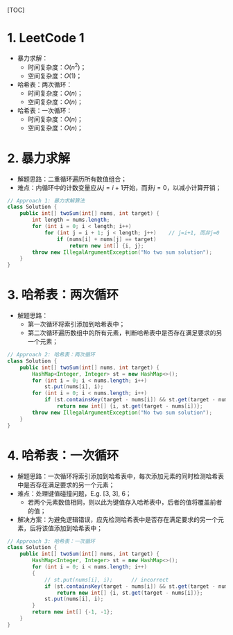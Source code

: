 [TOC]


# 1. LeetCode 1
- 暴力求解：
  - 时间复杂度：$O(n^2)$；
  - 空间复杂度：$O(1)$；
- 哈希表：两次循环：
  - 时间复杂度：$O(n)$；
  - 空间复杂度：$O(n)$；
- 哈希表：一次循环：
  - 时间复杂度：$O(n)$；
  - 空间复杂度：$O(n)$；

# 2. 暴力求解
- 解题思路：二重循环遍历所有数值组合；
- 难点：内循环中的计数变量应从$j=i+1$开始，而非$j=0$，以减小计算开销；

```java
// Approach 1: 暴力求解算法
class Solution {
    public int[] twoSum(int[] nums, int target) {
        int length = nums.length;
        for (int i = 0; i < length; i++)
            for (int j = i + 1; j < length; j++)	// j=i+1, 而非j=0
                if (nums[i] + nums[j] == target)
                    return new int[] {i, j};
        throw new IllegalArgumentException("No two sum solution");
    }
}
```

# 3. 哈希表：两次循环
- 解题思路：
  - 第一次循环将索引添加到哈希表中；
  - 第二次循环遍历数组中的所有元素，判断哈希表中是否存在满足要求的另一个元素；

```java
// Approach 2: 哈希表：两次循环
class Solution {
    public int[] twoSum(int[] nums, int target) {
        HashMap<Integer, Integer> st = new HashMap<>();
        for (int i = 0; i < nums.length; i++)
            st.put(nums[i], i);
        for (int i = 0; i < nums.length; i++)
            if (st.containsKey(target - nums[i]) && st.get(target - nums[i]) != i)
                return new int[] {i, st.get(target - nums[i])}; 
        throw new IllegalArgumentException("No two sum solution");
    }
}
```

# 4. 哈希表：一次循环
- 解题思路：一次循环将索引添加到哈希表中，每次添加元素的同时检测哈希表中是否存在满足要求的另一个元素；
- 难点：处理键值碰撞问题，E.g. [3, 3], 6；
  - 若两个元素数值相同，则以此为键值存入哈希表中，后者的值将覆盖前者的值；
- 解决方案：为避免逻辑错误，应先检测哈希表中是否存在满足要求的另一个元素，后将该值添加到哈希表中；

```java
// Approach 3: 哈希表：一次循环
class Solution {
    public int[] twoSum(int[] nums, int target) {
        HashMap<Integer, Integer> st = new HashMap<>();
        for (int i = 0; i < nums.length; i++)
        {
            // st.put(nums[i], i);      // incorrect
            if (st.containsKey(target - nums[i]) && st.get(target - nums[i]) != i)
                return new int[] {i, st.get(target - nums[i])};
            st.put(nums[i], i);
        }
        return new int[] {-1, -1};
    }
}
```
